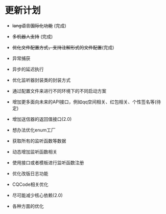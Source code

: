 # 更新计划

- ~~lang语言国际化功能~~ (完成)
- ~~多机器人支持~~ (完成)
- ~~优化文件配置方式，支持注解形式的文件配置~~(完成)

- 异常捕获
- 异步的延迟执行

- 优化监听器封装类的封装方式

- 通过配置文件来进行不同环境下的不同启动方案
- 增加更多面向未来的API接口，例如qq空间相关、红包相关、个性签名等(待定)
- 增加送信器的返回值接口(2.0)
- 想办法优化enum工厂
- 获取所有的监听函数等数据
- 动态增加监听函数相关
- 使用接口或者模板进行监听函数注册
- 优化改版日志功能
- CQCode相关优化
- 尽可能减少核心依赖(2.0)


- 各种方面的优化